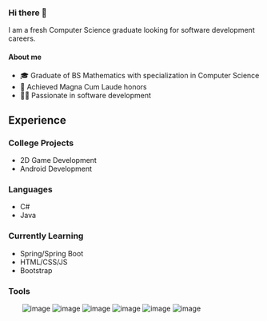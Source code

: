 ### Hi there 👋

I am a fresh Computer Science graduate looking for software development careers.

#### About me
* 🎓 Graduate of BS Mathematics with specialization in Computer Science
* 🥈 Achieved Magna Cum Laude honors
* 🧑‍💻 Passionate in software development

## Experience

### College Projects
* 2D Game Development
* Android Development
  
### Languages
* C#
* Java

### Currently Learning
* Spring/Spring Boot
* HTML/CSS/JS
* Bootstrap
  
### Tools
 &nbsp; &nbsp; &nbsp; &nbsp;![image](https://img.shields.io/badge/Android_Studio-3DDC84?style=for-the-badge&logo=android-studio&logoColor=white)  ![image](https://img.shields.io/badge/Figma-F24E1E?style=for-the-badge&logo=figma&logoColor=white) ![image](https://img.shields.io/badge/SQLite-07405E?style=for-the-badge&logo=sqlite&logoColor=white)
![image](https://img.shields.io/badge/Unity-100000?style=for-the-badge&logo=unity&logoColor=white) ![image](https://img.shields.io/badge/Visual_Studio-5C2D91?style=for-the-badge&logo=visual%20studio&logoColor=white)  ![image](https://img.shields.io/badge/VSCode-0078D4?style=for-the-badge&logo=visual%20studio%20code&logoColor=white) 



